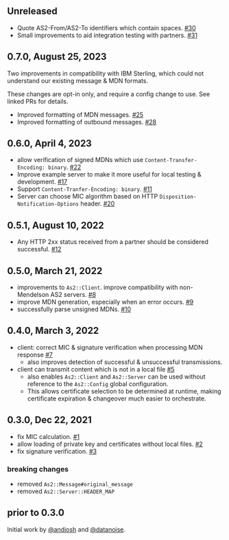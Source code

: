 ## Unreleased

  * Quote AS2-From/AS2-To identifiers which contain spaces. [#30](https://github.com/alexdean/as2/pull/30)
  * Small improvements to aid integration testing with partners. [#31](https://github.com/alexdean/as2/pull/31)

## 0.7.0, August 25, 2023

Two improvements in compatibility with IBM Sterling, which could not understand
our existing message & MDN formats.

These changes are opt-in only, and require a config change to use. See linked PRs for
details.

  * Improved formatting of MDN messages. [#25](https://github.com/alexdean/as2/pull/25)
  * Improved formatting of outbound messages. [#28](https://github.com/alexdean/as2/pull/28)

## 0.6.0, April 4, 2023

  * allow verification of signed MDNs which use `Content-Transfer-Encoding: binary`. [#22](https://github.com/alexdean/as2/pull/22)
  * Improve example server to make it more useful for local testing & development. [#17](https://github.com/alexdean/as2/pull/17)
  * Support `Content-Tranfer-Encoding: binary`. [#11](https://github.com/alexdean/as2/pull/11)
  * Server can choose MIC algorithm based on HTTP `Disposition-Notification-Options` header. [#20](https://github.com/alexdean/as2/pull/20)

## 0.5.1, August 10, 2022

  * Any HTTP 2xx status received from a partner should be considered successful. [#12](https://github.com/andjosh/as2/pull/12)

## 0.5.0, March 21, 2022

  * improvements to `As2::Client`. improve compatibility with non-Mendelson AS2 servers. [#8](https://github.com/andjosh/as2/pull/8)
  * improve MDN generation, especially when an error occurs. [#9](https://github.com/andjosh/as2/pull/9)
  * successfully parse unsigned MDNs. [#10](https://github.com/andjosh/as2/pull/10)

## 0.4.0, March 3, 2022

  * client: correct MIC & signature verification when processing MDN response [#7](https://github.com/andjosh/as2/pull/7)
    * also improves detection of successful & unsuccessful transmissions.
  * client can transmit content which is not in a local file [#5](https://github.com/andjosh/as2/pull/5)
    * also enables `As2::Client` and `As2::Server` can be used without reference to
      the `As2::Config` global configuration.
    * This allows certificate selection to be determined at runtime, making certificate
      expiration & changeover much easier to orchestrate.

## 0.3.0, Dec 22, 2021

  * fix MIC calculation. [#1](https://github.com/andjosh/as2/pull/1)
  * allow loading of private key and certificates without local files. [#2](https://github.com/andjosh/as2/pull/2)
  * fix signature verification. [#3](https://github.com/andjosh/as2/pull/3)

### breaking changes

  * removed `As2::Message#original_message`
  * removed `As2::Server::HEADER_MAP`

## prior to 0.3.0

Initial work by [@andjosh](https://github.com/andjosh) and [@datanoise](https://github.com/datanoise).
